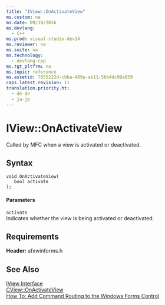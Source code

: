 ```yaml
---
title: "IView::OnActivateView"
ms.custom: na
ms.date: 09/19/2016
ms.devlang: 
  - C++
ms.prod: visual-studio-dev14
ms.reviewer: na
ms.suite: na
ms.technology: 
  - devlang-cpp
ms.tgt_pltfrm: na
ms.topic: reference
ms.assetid: 7855222d-cbba-489a-ab11-56b4dc99a859
caps.latest.revision: 11
translation.priority.ht: 
  - de-de
  - ja-jp
---
```

# IView::OnActivateView
Called by MFC when a view is activated or deactivated.  
  
## Syntax  
  
```  
void OnActivateView(  
   bool activate  
);  
```  
  
#### Parameters  
 `activate`  
 Indicates whether the view is being activated or deactivated.  
  
## Requirements  
 **Header:** afxwinforms.h  
  
## See Also  
 [IView Interface](../vs140/IView-Interface.md)   
 [CView::OnActivateView](../vs140/CView--OnActivateView.md)   
 [How To: Add Command Routing to the Windows Forms Control](../vs140/How-to--Add-Command-Routing-to-the-Windows-Forms-Control.md)